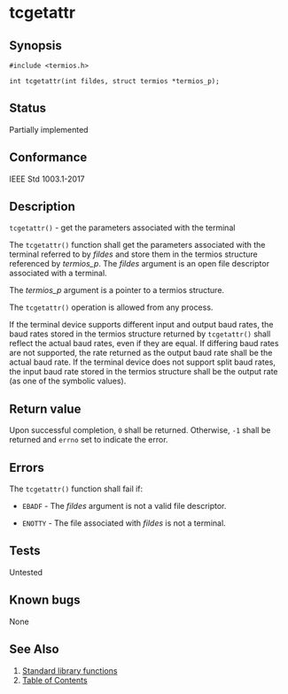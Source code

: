 # tcgetattr

## Synopsis

`#include <termios.h>`

`int tcgetattr(int fildes, struct termios *termios_p);`

## Status

Partially implemented

## Conformance

IEEE Std 1003.1-2017

## Description

`tcgetattr()` - get the parameters associated with the terminal

The `tcgetattr()` function shall get the parameters associated with the terminal referred to by _fildes_ and store them
in the termios structure referenced by _termios_p_. The _fildes_ argument is an open file descriptor associated with a
terminal.

The _termios_p_ argument is a pointer to a termios structure.

The `tcgetattr()` operation is allowed from any process.

If the terminal device supports different input and output baud rates, the baud rates stored in the termios structure
returned by `tcgetattr()` shall reflect the actual baud rates, even if they are equal. If differing baud rates are not
supported, the rate returned as the output baud rate shall be the actual baud rate. If the terminal device does not
support split baud rates, the input baud rate stored in the termios structure shall be the output rate (as one of the
symbolic values).

## Return value

Upon successful completion, `0` shall be returned. Otherwise, `-1` shall be returned and `errno` set to indicate the
error.

## Errors

The `tcgetattr()` function shall fail if:

* `EBADF` - The _fildes_ argument is not a valid file descriptor.

* `ENOTTY` - The file associated with _fildes_ is not a terminal.

## Tests

Untested

## Known bugs

None

## See Also

1. [Standard library functions](../functions.md)
2. [Table of Contents](../../../README.md)
